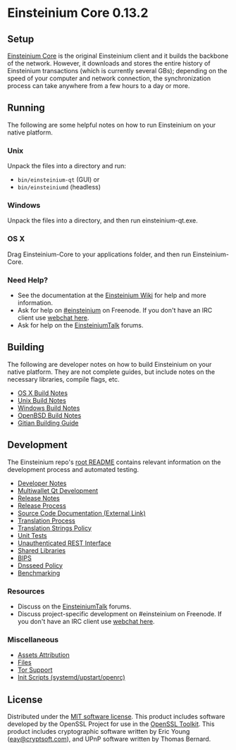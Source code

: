 Einsteinium Core 0.13.2
=====================

Setup
---------------------
[Einsteinium Core](http://einsteinium.org/en/download) is the original Einsteinium client and it builds the backbone of the network. However, it downloads and stores the entire history of Einsteinium transactions (which is currently several GBs); depending on the speed of your computer and network connection, the synchronization process can take anywhere from a few hours to a day or more.

Running
---------------------
The following are some helpful notes on how to run Einsteinium on your native platform.

### Unix

Unpack the files into a directory and run:

- `bin/einsteinium-qt` (GUI) or
- `bin/einsteiniumd` (headless)

### Windows

Unpack the files into a directory, and then run einsteinium-qt.exe.

### OS X

Drag Einsteinium-Core to your applications folder, and then run Einsteinium-Core.

### Need Help?

* See the documentation at the [Einsteinium Wiki](https://einsteinium.info/)
for help and more information.
* Ask for help on [#einsteinium](http://webchat.freenode.net?channels=einsteinium) on Freenode. If you don't have an IRC client use [webchat here](http://webchat.freenode.net?channels=einsteinium).
* Ask for help on the [EinsteiniumTalk](https://einsteiniumtalk.io/) forums.

Building
---------------------
The following are developer notes on how to build Einsteinium on your native platform. They are not complete guides, but include notes on the necessary libraries, compile flags, etc.

- [OS X Build Notes](build-osx.md)
- [Unix Build Notes](build-unix.md)
- [Windows Build Notes](build-windows.md)
- [OpenBSD Build Notes](build-openbsd.md)
- [Gitian Building Guide](gitian-building.md)

Development
---------------------
The Einsteinium repo's [root README](/README.md) contains relevant information on the development process and automated testing.

- [Developer Notes](developer-notes.md)
- [Multiwallet Qt Development](multiwallet-qt.md)
- [Release Notes](release-notes.md)
- [Release Process](release-process.md)
- [Source Code Documentation (External Link)](https://dev.visucore.com/bitcoin/doxygen/)
- [Translation Process](translation_process.md)
- [Translation Strings Policy](translation_strings_policy.md)
- [Unit Tests](unit-tests.md)
- [Unauthenticated REST Interface](REST-interface.md)
- [Shared Libraries](shared-libraries.md)
- [BIPS](bips.md)
- [Dnsseed Policy](dnsseed-policy.md)
- [Benchmarking](benchmarking.md)

### Resources
* Discuss on the [EinsteiniumTalk](https://einsteiniumtalk.io/) forums.
* Discuss project-specific development on #einsteinium on Freenode. If you don't have an IRC client use [webchat here](http://webchat.freenode.net/?channels=einsteinium).

### Miscellaneous
- [Assets Attribution](assets-attribution.md)
- [Files](files.md)
- [Tor Support](tor.md)
- [Init Scripts (systemd/upstart/openrc)](init.md)

License
---------------------
Distributed under the [MIT software license](http://www.opensource.org/licenses/mit-license.php).
This product includes software developed by the OpenSSL Project for use in the [OpenSSL Toolkit](https://www.openssl.org/). This product includes
cryptographic software written by Eric Young ([eay@cryptsoft.com](mailto:eay@cryptsoft.com)), and UPnP software written by Thomas Bernard.
